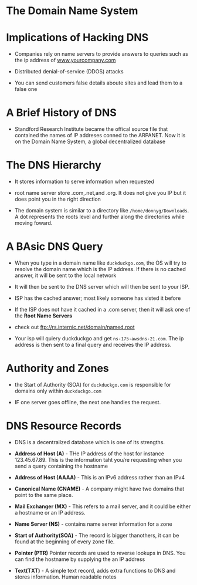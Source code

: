 # The Domain Name System 
# Implications of Hacking DNS
* Companies rely on name servers to provide answers to queries such as the ip address of www.yourcompany.com

* Distributed denial-of-service (DDOS) attacks 

* You can send customers false details aboute sites and lead them to a false one

# A Brief History of DNS
* Standford Research Institute became the offical source file that contained the names of IP addreses conned to the ARPANET. Now it is on the Domain Name System, a global decentralized database 

# The DNS Hierarchy
* It stores information to serve information when requested

* root name server store .com,.net,and .org. It does not give you IP but it does point you in the right direction

* The domain system is similar to a directory like ``/home/donnyg/Downloads``. A dot represents the roots level and further along the directories while moving foward.

# A BAsic DNS Query
* When you type in a domain name like ``duckduckgo.com``, the OS will try to resolve the domain name which is the IP address. If there is no cached answer, it will be sent to the local network

* It will then be sent to the DNS server which will then be sent to your ISP.

* ISP has the cached answer; most likely someone has visted it before

* If the ISP does not have it cached in a .com server, then it will ask one of the **Root Name Servers**

* check out ftp://rs.internic.net/domain/named.root

* Your isp will quiery duckduckgo and get ``ns-175-awsdns-21.com``. The ip address is then sent to a final query and receives the IP address. 

# Authority and Zones
* the Start of Authority (SOA) for ``duckduckgo.com`` is responsible for domains only within ``duckduckgo.com``

* IF one server goes offline, the next one handles the request.

# DNS Resource Records
* DNS is a decentrailzed database which is one of its strengths.

- **Address of Host (A)** - THe IP address of the host for instance 123.45.67.89. This is the information taht you/re requesting when you send a query containing the hostname

- **Address of Host (AAAA)** - This is an IPv6 address rather than an IPv4

- **Canonical Name (CNAME)** - A company might have two domains that point to the same place.

- **Mail Exchanger (MX)** - This refers to a mail server, and it could be either a hostname or an IP address.

- **Name Server (NS)** - contains name server information for a zone

- **Start of Authority(SOA)** - The record is bigger thanothers, it can be found at the beginning of every zone file. 

- **Pointer (PTR)** Pointer records are used to reverse lookups in DNS. You can find the hostname by supplying the an IP address

- **Text(TXT)** - A simple text record, adds extra functions to DNS and stores information. Human readable notes  

















